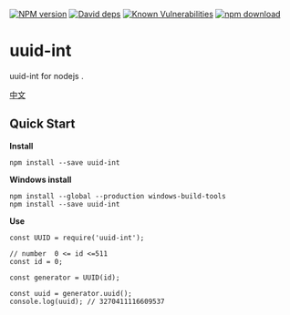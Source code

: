 [![NPM version][npm-image]][npm-url]
[![David deps][david-image]][david-url]
[![Known Vulnerabilities][snyk-image]][snyk-url]
[![npm download][download-image]][download-url]

[npm-image]: https://img.shields.io/npm/v/uuid-int.svg?style=flat-square
[npm-url]: https://npmjs.org/package/uuid-int
[travis-image]: https://img.shields.io/travis/wbget/uuid-int.svg?style=flat-square
[travis-url]: https://travis-ci.org/wbget/uuid-int
[codecov-image]: https://img.shields.io/codecov/c/github/wbget/uuid-int.svg?style=flat-square
[codecov-url]: https://codecov.io/github/wbget/uuid-int?branch=master
[david-image]: https://img.shields.io/david/wbget/uuid-int.svg?style=flat-square
[david-url]: https://david-dm.org/wbget/uuid-int
[snyk-image]: https://snyk.io/test/npm/uuid-int/badge.svg?style=flat-square
[snyk-url]: https://snyk.io/test/npm/uuid-int
[download-image]: https://img.shields.io/npm/dm/uuid-int.svg?style=flat-square
[download-url]: https://npmjs.org/package/uuid-int

# uuid-int

uuid-int for nodejs .

[中文](./README.zh-CN.md)

## Quick Start

__Install__

```
npm install --save uuid-int
```

__Windows install__

```
npm install --global --production windows-build-tools
npm install --save uuid-int
```

__Use__

```
const UUID = require('uuid-int');

// number  0 <= id <=511
const id = 0;

const generator = UUID(id);

const uuid = generator.uuid();
console.log(uuid); // 3270411116609537
```
